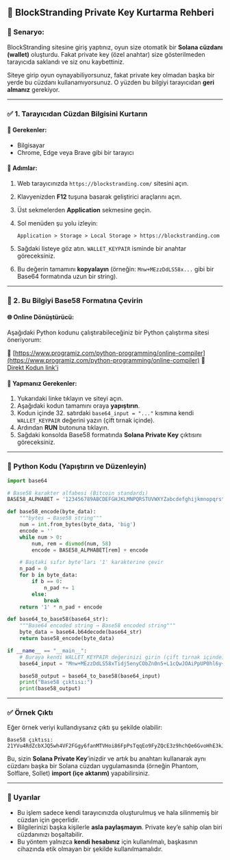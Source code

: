 ## 🔐 BlockStranding Private Key Kurtarma Rehberi

### 🎯 Senaryo:

BlockStranding sitesine giriş yaptınız, oyun size otomatik bir **Solana cüzdanı (wallet)** oluşturdu. Fakat private key (özel anahtar) size gösterilmeden tarayıcıda saklandı ve siz onu kaybettiniz.

Siteye girip oyun oynayabiliyorsunuz, fakat private key olmadan başka bir yerde bu cüzdanı kullanamıyorsunuz. O yüzden bu bilgiyi tarayıcıdan **geri almanız** gerekiyor.

---

### ✅ 1. Tarayıcıdan Cüzdan Bilgisini Kurtarın

#### 🧰 Gerekenler:

* Bilgisayar
* Chrome, Edge veya Brave gibi bir tarayıcı

#### 🔎 Adımlar:

1. Web tarayıcınızda `https://blockstranding.com/` sitesini açın.
2. Klavyenizden **F12** tuşuna basarak geliştirici araçlarını açın.
3. Üst sekmelerden **Application** sekmesine geçin.
4. Sol menüden şu yolu izleyin:

   ```
   Application > Storage > Local Storage > https://blockstranding.com
   ```
5. Sağdaki listeye göz atın. `WALLET_KEYPAIR` isminde bir anahtar göreceksiniz.
6. Bu değerin tamamını **kopyalayın** (örneğin: `Mnw+MEzzDdLS58x...` gibi bir Base64 formatında uzun bir string).

---

### 🧪 2. Bu Bilgiyi Base58 Formatına Çevirin

#### 🌐 Online Dönüştürücü:

Aşağıdaki Python kodunu çalıştırabileceğiniz bir Python çalıştırma sitesi öneriyorum:

🔗 [https://www.programiz.com/python-programming/online-compiler](https://www.programiz.com/python-programming/online-compiler)
🔗 [Direkt Kodun link'i](https://www.programiz.com/online-compiler/1c2ZM7Fv9gtBU)

#### 📜 Yapmanız Gerekenler:

1. Yukarıdaki linke tıklayın ve siteyi açın.
2. Aşağıdaki kodun tamamını oraya **yapıştırın**.
3. Kodun içinde 32. satırdaki `base64_input = "..."` kısmına kendi `WALLET_KEYPAIR` değerini yazın (çift tırnak içinde).
4. Ardından **RUN** butonuna tıklayın.
5. Sağdaki konsolda Base58 formatında **Solana Private Key** çıktısını göreceksiniz.

---

### 🔢 Python Kodu (Yapıştırın ve Düzenleyin)

```python
import base64

# Base58 karakter alfabesi (Bitcoin standardı)
BASE58_ALPHABET = '123456789ABCDEFGHJKLMNPQRSTUVWXYZabcdefghijkmnopqrstuvwxyz'

def base58_encode(byte_data):
    """bytes → Base58 string"""
    num = int.from_bytes(byte_data, 'big')
    encode = ''
    while num > 0:
        num, rem = divmod(num, 58)
        encode = BASE58_ALPHABET[rem] + encode

    # Baştaki sıfır byte'ları '1' karakterine çevir
    n_pad = 0
    for b in byte_data:
        if b == 0:
            n_pad += 1
        else:
            break
    return '1' * n_pad + encode

def base64_to_base58(base64_str):
    """Base64 encoded string → Base58 encoded string"""
    byte_data = base64.b64decode(base64_str)
    return base58_encode(byte_data)

if __name__ == "__main__":
    # Buraya kendi WALLET_KEYPAIR değerinizi girin (çift tırnak içinde)
    base64_input = "Mnw+MEzzDdLS58xTidj5enyCObZn0n5+L1cQwJOAiPpUP0hl6y+2PrbwCpRwILcG6Gi9fv3uAuG2NYOxwHI4YA=="

    base58_output = base64_to_base58(base64_input)
    print("Base58 çıktısı:")
    print(base58_output)
```

---

### ✅ Örnek Çıktı

Eğer örnek veriyi kullandıysanız çıktı şu şekilde olabilir:

```
Base58 çıktısı:
21YVu4RdZcbXJQ5wh4VF2FGgy6fanMTVHoi86FpPsTqqEo9FyZQcE3z9hchQe6GvoHhE3kJCyAzDrWiSdgwet3dh
```

Bu, sizin **Solana Private Key**’inizdir ve artık bu anahtarı kullanarak aynı cüzdanı başka bir Solana cüzdan uygulamasında (örneğin Phantom, Solflare, Sollet) **import (içe aktarım)** yapabilirsiniz.

---

### 📌 Uyarılar

* Bu işlem sadece kendi tarayıcınızda oluşturulmuş ve hala silinmemiş bir cüzdan için geçerlidir.
* Bilgilerinizi başka kişilerle **asla paylaşmayın**. Private key’e sahip olan biri cüzdanınızı boşaltabilir.
* Bu yöntem yalnızca **kendi hesabınız** için kullanılmalı, başkasının cihazında etik olmayan bir şekilde kullanılmamalıdır.
